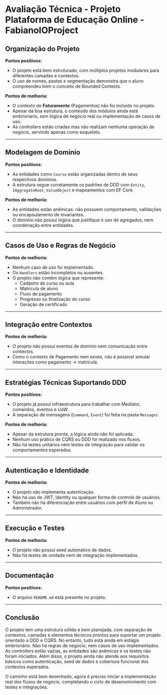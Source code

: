 # Avaliação Técnica - Projeto Plataforma de Educação Online - FabianoIOProject

## Organização do Projeto

**Pontos positivos:**
- O projeto está bem estruturado, com múltiplos projetos modulares para diferentes camadas e contextos.
- O uso de nomes, pastas e segmentação demonstra que o aluno compreendeu bem o conceito de Bounded Contexts.

**Pontos de melhoria:**
- O contexto de **Faturamento** (Pagamentos) não foi incluído no projeto.
- Apesar da boa estrutura, o conteúdo dos módulos ainda está embrionário, sem lógica de negócio real ou implementação de casos de uso.
- As controllers estão criadas mas não realizam nenhuma operação de negócio, servindo apenas como esqueleto.

---

## Modelagem de Domínio

**Pontos positivos:**
- As entidades como `Course` estão organizadas dentro de seus respectivos domínios.
- A estrutura segue corretamente os padrões de DDD com `Entity`, `IAggregateRoot`, `ValueObject` e mapeamentos com EF Core.

**Pontos de melhoria:**
- As entidades estão anêmicas: não possuem comportamento, validações ou encapsulamento de invariantes.
- O domínio não possui lógica que justifique o uso de agregados, nem coordenação entre entidades.
---

## Casos de Uso e Regras de Negócio

**Pontos de melhoria:**
- Nenhum caso de uso foi implementado.
- Os `Handlers` estão incompletos ou ausentes.
- O projeto não contém lógica que represente:
  - Cadastro de curso ou aula
  - Matrícula de aluno
  - Fluxo de pagamento
  - Progresso ou finalização do curso
  - Geração de certificado

---

## Integração entre Contextos

**Pontos de melhoria:**
- O projeto não possui eventos de domínio nem comunicação entre contextos.
- Como o contexto de Pagamento nem existe, não é possível simular interações como pagamento → matrícula.

---

## Estratégias Técnicas Suportando DDD

**Pontos positivos:**
- O projeto já possui infraestrutura para trabalhar com Mediator, comandos, eventos e UoW.
- A separação de mensagens (`Command`, `Event`) foi feita na pasta `Messages`.

**Pontos de melhoria:**
- Apesar da estrutura pronta, a lógica ainda não foi aplicada.
- Nenhum uso prático de CQRS ou DDD foi realizado nos fluxos.
- Não há testes unitários nem testes de integração para validar os comportamentos esperados.

---

## Autenticação e Identidade

**Pontos de melhoria:**
- O projeto não implementa autenticação.
- Não há uso de JWT, Identity ou qualquer forma de controle de usuários.
- Também não há diferenciação entre usuários com perfil de Aluno ou Administrador.

---

## Execução e Testes

**Pontos de melhoria:**
- O projeto não possui seed automático de dados.
- Não há testes de unidade nem de integração implementados.

---

## Documentação

**Pontos positivos:**
- O arquivo `README.md` está presente no projeto.
---

## Conclusão

O projeto tem uma estrutura sólida e bem planejada, com separação de contextos, camadas e elementos técnicos prontos para suportar um projeto orientado a DDD e CQRS. No entanto, tudo está ainda em estágio embrionário. Não há regras de negócio, nem casos de uso implementados. As controllers estão vazias, as entidades são anêmicas e os testes não foram iniciados. Além disso, o projeto ainda não atende aos requisitos básicos como autenticação, seed de dados e cobertura funcional dos contextos esperados.

O caminho está bem desenhado, agora é preciso iniciar a implementação real dos fluxos de negócio, completando o ciclo de desenvolvimento com testes e integrações.
